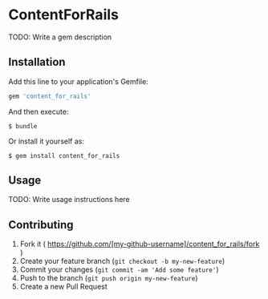 # ContentForRails

TODO: Write a gem description

## Installation

Add this line to your application's Gemfile:

```ruby
gem 'content_for_rails'
```

And then execute:

    $ bundle

Or install it yourself as:

    $ gem install content_for_rails

## Usage

TODO: Write usage instructions here

## Contributing

1. Fork it ( https://github.com/[my-github-username]/content_for_rails/fork )
2. Create your feature branch (`git checkout -b my-new-feature`)
3. Commit your changes (`git commit -am 'Add some feature'`)
4. Push to the branch (`git push origin my-new-feature`)
5. Create a new Pull Request
